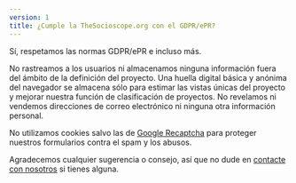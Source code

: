 ```yaml
---
version: 1
title: ¿Cumple la TheSocioscope.org con el GDPR/ePR?
---
```


Sí, respetamos las normas GDPR/ePR e incluso más.

No rastreamos a los usuarios ni almacenamos ninguna información fuera del ámbito de la definición del proyecto. Una huella digital básica y anónima del navegador se almacena sólo para estimar las vistas únicas del proyecto y mejorar nuestra función de clasificación de proyectos. No revelamos ni vendemos direcciones de correo electrónico ni ninguna otra información personal.

No utilizamos cookies salvo las de [Google Recaptcha](https://en.wikipedia.org/wiki/ReCAPTCHA) para proteger nuestros formularios contra el spam y los abusos.

Agradecemos cualquier sugerencia o consejo, así que no dude en <a style="text-decoration: underline;">contacte con nosotros</a> si tienes alguna.
